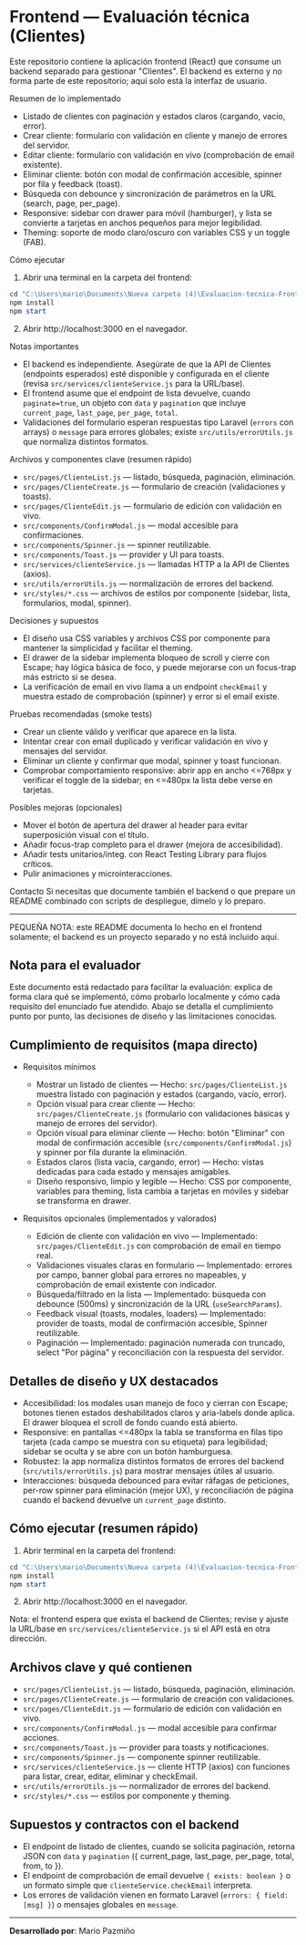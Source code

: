# Frontend — Evaluación técnica (Clientes)

Este repositorio contiene la aplicación frontend (React) que consume un backend separado para gestionar "Clientes". El backend es externo y no forma parte de este repositorio; aquí solo está la interfaz de usuario.

Resumen de lo implementado
- Listado de clientes con paginación y estados claros (cargando, vacío, error).
- Crear cliente: formulario con validación en cliente y manejo de errores del servidor.
- Editar cliente: formulario con validación en vivo (comprobación de email existente).
- Eliminar cliente: botón con modal de confirmación accesible, spinner por fila y feedback (toast).
- Búsqueda con debounce y sincronización de parámetros en la URL (search, page, per_page).
- Responsive: sidebar con drawer para móvil (hamburger), y lista se convierte a tarjetas en anchos pequeños para mejor legibilidad.
- Theming: soporte de modo claro/oscuro con variables CSS y un toggle (FAB).

Cómo ejecutar
1. Abrir una terminal en la carpeta del frontend:
```powershell
cd "C:\Users\mario\Documents\Nueva carpeta (4)\Evaluacion-tecnica-Front-JOAO"
npm install
npm start
```
2. Abrir http://localhost:3000 en el navegador.

Notas importantes
- El backend es independiente. Asegúrate de que la API de Clientes (endpoints esperados) esté disponible y configurada en el cliente (revisa `src/services/clienteService.js` para la URL/base).
- El frontend asume que el endpoint de lista devuelve, cuando `paginate=true`, un objeto con `data` y `pagination` que incluye `current_page`, `last_page`, `per_page`, `total`.
- Validaciones del formulario esperan respuestas tipo Laravel (`errors` con arrays) o `message` para errores globales; existe `src/utils/errorUtils.js` que normaliza distintos formatos.

Archivos y componentes clave (resumen rápido)
- `src/pages/ClienteList.js` — listado, búsqueda, paginación, eliminación.
- `src/pages/ClienteCreate.js` — formulario de creación (validaciones y toasts).
- `src/pages/ClienteEdit.js` — formulario de edición con validación en vivo.
- `src/components/ConfirmModal.js` — modal accesible para confirmaciones.
- `src/components/Spinner.js` — spinner reutilizable.
- `src/components/Toast.js` — provider y UI para toasts.
- `src/services/clienteService.js` — llamadas HTTP a la API de Clientes (axios).
- `src/utils/errorUtils.js` — normalización de errores del backend.
- `src/styles/*.css` — archivos de estilos por componente (sidebar, lista, formularios, modal, spinner).

Decisiones y supuestos
- El diseño usa CSS variables y archivos CSS por componente para mantener la simplicidad y facilitar el theming.
- El drawer de la sidebar implementa bloqueo de scroll y cierre con Escape; hay lógica básica de foco, y puede mejorarse con un focus-trap más estricto si se desea.
- La verificación de email en vivo llama a un endpoint `checkEmail` y muestra estado de comprobación (spinner) y error si el email existe.

Pruebas recomendadas (smoke tests)
- Crear un cliente válido y verificar que aparece en la lista.
- Intentar crear con email duplicado y verificar validación en vivo y mensajes del servidor.
- Eliminar un cliente y confirmar que modal, spinner y toast funcionan.
- Comprobar comportamiento responsive: abrir app en ancho <=768px y verificar el toggle de la sidebar; en <=480px la lista debe verse en tarjetas.

Posibles mejoras (opcionales)
- Mover el botón de apertura del drawer al header para evitar superposición visual con el título.
- Añadir focus-trap completo para el drawer (mejora de accesibilidad).
- Añadir tests unitarios/integ. con React Testing Library para flujos críticos.
- Pulir animaciones y microinteracciones.

Contacto
Si necesitas que documente también el backend o que prepare un README combinado con scripts de despliegue, dímelo y lo preparo.

---
PEQUEÑA NOTA: este README documenta lo hecho en el frontend solamente; el backend es un proyecto separado y no está incluido aquí.

## Nota para el evaluador

Este documento está redactado para facilitar la evaluación: explica de forma clara qué se implementó, cómo probarlo localmente y cómo cada requisito del enunciado fue atendido. Abajo se detalla el cumplimiento punto por punto, las decisiones de diseño y las limitaciones conocidas.

## Cumplimiento de requisitos (mapa directo)

- Requisitos mínimos
	- Mostrar un listado de clientes — Hecho: `src/pages/ClienteList.js` muestra listado con paginación y estados (cargando, vacío, error).
	- Opción visual para crear cliente — Hecho: `src/pages/ClienteCreate.js` (formulario con validaciones básicas y manejo de errores del servidor).
	- Opción visual para eliminar cliente — Hecho: botón "Eliminar" con modal de confirmación accesible (`src/components/ConfirmModal.js`) y spinner por fila durante la eliminación.
	- Estados claros (lista vacía, cargando, error) — Hecho: vistas dedicadas para cada estado y mensajes amigables.
	- Diseño responsivo, limpio y legible — Hecho: CSS por componente, variables para theming, lista cambia a tarjetas en móviles y sidebar se transforma en drawer.

- Requisitos opcionales (implementados y valorados)
	- Edición de cliente con validación en vivo — Implementado: `src/pages/ClienteEdit.js` con comprobación de email en tiempo real.
	- Validaciones visuales claras en formulario — Implementado: errores por campo, banner global para errores no mapeables, y comprobación de email existente con indicador.
	- Búsqueda/filtrado en la lista — Implementado: búsqueda con debounce (500ms) y sincronización de la URL (`useSearchParams`).
	- Feedback visual (toasts, modales, loaders) — Implementado: provider de toasts, modal de confirmación accesible, Spinner reutilizable.
	- Paginación — Implementado: paginación numerada con truncado, select "Por página" y reconciliación con la respuesta del servidor.

## Detalles de diseño y UX destacados

- Accesibilidad: los modales usan manejo de foco y cierran con Escape; botones tienen estados deshabilitados claros y aria-labels donde aplica. El drawer bloquea el scroll de fondo cuando está abierto.
- Responsive: en pantallas <=480px la tabla se transforma en filas tipo tarjeta (cada campo se muestra con su etiqueta) para legibilidad; sidebar se oculta y se abre con un botón hamburguesa.
- Robustez: la app normaliza distintos formatos de errores del backend (`src/utils/errorUtils.js`) para mostrar mensajes útiles al usuario.
- Interacciones: búsqueda debounced para evitar ráfagas de peticiones, per-row spinner para eliminación (mejor UX), y reconciliación de página cuando el backend devuelve un `current_page` distinto.

## Cómo ejecutar (resumen rápido)

1. Abrir terminal en la carpeta del frontend:

```powershell
cd "C:\Users\mario\Documents\Nueva carpeta (4)\Evaluacion-tecnica-Front-JOAO"
npm install
npm start
```

2. Abrir http://localhost:3000 en el navegador.

Nota: el frontend espera que exista el backend de Clientes; revise y ajuste la URL/base en `src/services/clienteService.js` si el API está en otra dirección.

## Archivos clave y qué contienen

- `src/pages/ClienteList.js` — listado, búsqueda, paginación, eliminación.
- `src/pages/ClienteCreate.js` — formulario de creación con validaciones.
- `src/pages/ClienteEdit.js` — formulario de edición con validación en vivo.
- `src/components/ConfirmModal.js` — modal accesible para confirmar acciones.
- `src/components/Toast.js` — provider para toasts y notificaciones.
- `src/components/Spinner.js` — componente spinner reutilizable.
- `src/services/clienteService.js` — cliente HTTP (axios) con funciones para listar, crear, editar, eliminar y checkEmail.
- `src/utils/errorUtils.js` — normalizador de errores del backend.
- `src/styles/*.css` — estilos por componente y theming.

## Supuestos y contractos con el backend

- El endpoint de listado de clientes, cuando se solicita paginación, retorna JSON con `data` y `pagination` ({ current_page, last_page, per_page, total, from, to }).
- El endpoint de comprobación de email devuelve `{ exists: boolean }` o un formato simple que `clienteService.checkEmail` interpreta.
- Los errores de validación vienen en formato Laravel (`errors: { field: [msg] }`) o mensajes globales en `message`.


---

**Desarrollado por**: Mario Pazmiño  